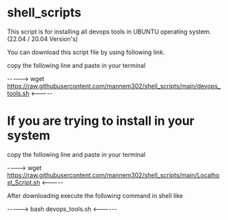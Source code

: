 # shell_scripts
This script is for installing all devops tools in UBUNTU operating system. (22.04 / 20.04 Version's)

You can download this script file by using following link.

copy the following line and paste in your terminal

-----> wget https://raw.githubusercontent.com/mannem302/shell_scripts/main/devops_tools.sh  <-----

# If you are trying to install in your system 
copy the following line and paste in your terminal

----> wget https://raw.githubusercontent.com/mannem302/shell_scripts/main/Localhost_Script.sh  <-----

After downloading execute the following command in shell like

-----> bash devops_tools.sh  <------

